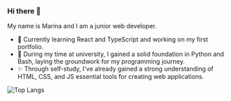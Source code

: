 ### Hi there 👋
My name is Marina and I am a junior web developer.
- 🌱 Currently learning React and TypeScript and working on my first portfolio.
- 🌺 During my time at university, I gained a solid foundation in Python and Bash, laying the groundwork for my programming journey.
- ✨ Through self-study, I've already gained a strong understanding of HTML, CSS, and JS essential tools for creating web applications.

![Top Langs](https://github-readme-stats.vercel.app/api/top-langs/?username=vasenkom&layout=compact)

<!--
**vasenkom/vasenkom** is a ✨ _special_ ✨ repository because its `README.md` (this file) appears on your GitHub profile.

Here are some ideas to get you started:


- 👯 I’m looking to collaborate on ...
- 🤔 I’m looking for help with ...
- 💬 Ask me about ...
- 📫 How to reach me: ...
- 😄 Pronouns: ...
- ⚡ Fun fact: ...
-->
